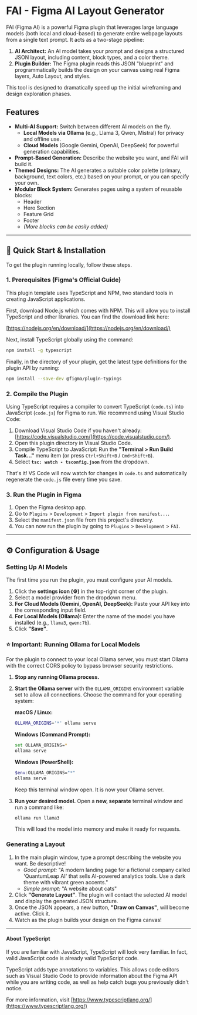 
# FAI - Figma AI Layout Generator

FAI (Figma AI) is a powerful Figma plugin that leverages large language models (both local and cloud-based) to generate entire webpage layouts from a single text prompt. It acts as a two-stage pipeline:

1.  **AI Architect:** An AI model takes your prompt and designs a structured JSON layout, including content, block types, and a color theme.
2.  **Plugin Builder:** The Figma plugin reads this JSON "blueprint" and programmatically builds the design on your canvas using real Figma layers, Auto Layout, and styles.

This tool is designed to dramatically speed up the initial wireframing and design exploration phases.

 <!-- Вы можете заменить это на свой скриншот -->

## Features

-   **Multi-AI Support:** Switch between different AI models on the fly.
    -   **Local Models via Ollama** (e.g., Llama 3, Qwen, Mistral) for privacy and offline use.
    -   **Cloud Models** (Google Gemini, OpenAI, DeepSeek) for powerful generation capabilities.
-   **Prompt-Based Generation:** Describe the website you want, and FAI will build it.
-   **Themed Designs:** The AI generates a suitable color palette (primary, background, text colors, etc.) based on your prompt, or you can specify your own.
-   **Modular Block System:** Generates pages using a system of reusable blocks:
    -   Header
    -   Hero Section
    -   Feature Grid
    -   Footer
    -   *(More blocks can be easily added)*

---

## 🚀 Quick Start & Installation

To get the plugin running locally, follow these steps.

### 1. Prerequisites (Figma's Official Guide)

This plugin template uses TypeScript and NPM, two standard tools in creating JavaScript applications.

First, download Node.js which comes with NPM. This will allow you to install TypeScript and other libraries. You can find the download link here:

  [https://nodejs.org/en/download/](https://nodejs.org/en/download/)

Next, install TypeScript globally using the command:

```bash
npm install -g typescript
```

Finally, in the directory of your plugin, get the latest type definitions for the plugin API by running:

```bash
npm install --save-dev @figma/plugin-typings
```

### 2. Compile the Plugin

Using TypeScript requires a compiler to convert TypeScript (`code.ts`) into JavaScript (`code.js`) for Figma to run. We recommend using Visual Studio Code:

1.  Download Visual Studio Code if you haven't already: [https://code.visualstudio.com/](https://code.visualstudio.com/).
2.  Open this plugin directory in Visual Studio Code.
3.  Compile TypeScript to JavaScript: Run the **"Terminal > Run Build Task..."** menu item (or press `Ctrl+Shift+B` / `Cmd+Shift+B`).
4.  Select **`tsc: watch - tsconfig.json`** from the dropdown.

That's it! VS Code will now watch for changes in `code.ts` and automatically regenerate the `code.js` file every time you save.

### 3. Run the Plugin in Figma

1.  Open the Figma desktop app.
2.  Go to `Plugins` > `Development` > `Import plugin from manifest...`.
3.  Select the `manifest.json` file from this project's directory.
4.  You can now run the plugin by going to `Plugins` > `Development` > `FAI`.

---

## ⚙️ Configuration & Usage

### Setting Up AI Models

The first time you run the plugin, you must configure your AI models.

1.  Click the **settings icon (⚙️)** in the top-right corner of the plugin.
2.  Select a model provider from the dropdown menu.
3.  **For Cloud Models (Gemini, OpenAI, DeepSeek):** Paste your API key into the corresponding input field.
4.  **For Local Models (Ollama):** Enter the name of the model you have installed (e.g., `llama3`, `qwen:7b`).
5.  Click **"Save"**.

### ⭐ Important: Running Ollama for Local Models

For the plugin to connect to your local Ollama server, you must start Ollama with the correct CORS policy to bypass browser security restrictions.

1.  **Stop any running Ollama process.**
2.  **Start the Ollama server** with the `OLLAMA_ORIGINS` environment variable set to allow all connections. Choose the command for your operating system:

    **macOS / Linux:**
    ```bash
    OLLAMA_ORIGINS='*' ollama serve
    ```

    **Windows (Command Prompt):**
    ```bash
    set OLLAMA_ORIGINS=*
    ollama serve
    ```

    **Windows (PowerShell):**
    ```bash
    $env:OLLAMA_ORIGINS="*"
    ollama serve
    ```
    Keep this terminal window open. It is now your Ollama server.

3.  **Run your desired model.** Open a **new, separate** terminal window and run a command like:
    ```bash
    ollama run llama3
    ```
    This will load the model into memory and make it ready for requests.

### Generating a Layout

1.  In the main plugin window, type a prompt describing the website you want. Be descriptive!
    -   *Good prompt:* "A modern landing page for a fictional company called 'QuantumLeap AI' that sells AI-powered analytics tools. Use a dark theme with vibrant green accents."
    -   *Simple prompt:* "A website about cats"
2.  Click **"Generate Layout"**. The plugin will contact the selected AI model and display the generated JSON structure.
3.  Once the JSON appears, a new button, **"Draw on Canvas"**, will become active. Click it.
4.  Watch as the plugin builds your design on the Figma canvas!

---

#### About TypeScript

If you are familiar with JavaScript, TypeScript will look very familiar. In fact, valid JavaScript code is already valid TypeScript code.

TypeScript adds type annotations to variables. This allows code editors such as Visual Studio Code to provide information about the Figma API while you are writing code, as well as help catch bugs you previously didn't notice.

For more information, visit [https://www.typescriptlang.org/](https://www.typescriptlang.org/)